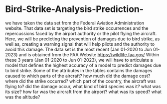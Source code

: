 # Bird-Strike-Analysis-Prediction-
we have taken the data set from the Federal Aviation Administration website. That data set is targeting the bird strike occurrences and the repercussions faced by the airport authority or the pilot flying the aircraft. Here, we will be predicting the prevention of damages due to bird strike, as well as, creating a warning signal that will help pilots and the authority to avoid this damage. The data set is the most recent (Jan 01-2020 to Jun 01-2023) and is obtained from the FAA Website
https://wildlife.faa.gov/
Within these 3 years (Jan 01-2020 to Jun 01-2023), we will have to articulate a model that defines the highest accuracy of a model to predict damages due to bird strike. Some of the attributes in the tables contains the damages caused to which parts of the aircraft? how much did the damage cost? where did the strike occurred? which part of the country, the aircraft was flying to? did the damage occur, what kind of bird species was it? what was its size? how far was the aircraft from the airport? what was its speed? what was the altitude? 
